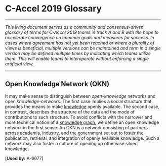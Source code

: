 # C-Accel 2019 Glossary

---

_This living document serves as a community and consensus-driven glossary of terms for C-Accel 2019 teams in track A and B with the hope to accelerate convergence on common goals and measures for success. In cases where agreement has not yet been reached or where a plurality of views is beneficial, multiple versions can be maintained and term in a single version may be defined multiple times by indicating which teams utilize them. This will enable teams to interoperate without enforcing a single artificial view._

---

## Open Knowledge Network (OKN)

It may make sense to distinguish between *open-knowledge* networks and open *knowledge-networks*. The first case implies a social structure that provides the means to make [knowledge]() openly available. The second case, in contrast, describes the structure of the data and the mode of contributions to such structure. To avoid conflicts with the narrower and more technical notion of a [knowledge graph](), we define an open knowledge network in the first sense. An OKN is a network consisting of partners across academia, industry, and the government set out to foster the publication, retrieval, and integration of openly available knowledge. Such a network may also foster a culture of opening up otherwise siloed knowledge. 

\[**Used by:** A-6677\]
